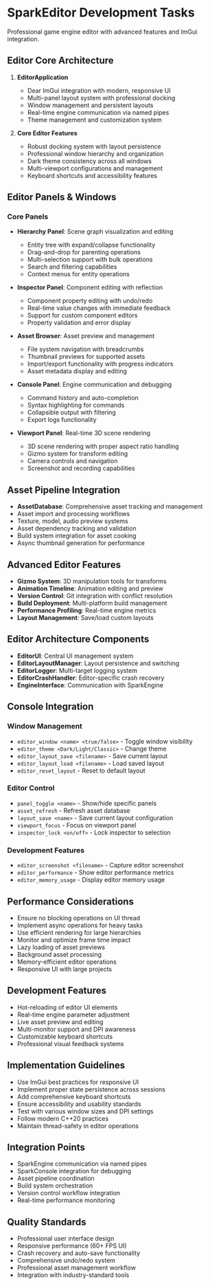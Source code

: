 # SparkEditor Development Tasks
Professional game engine editor with advanced features and ImGui integration.

## Editor Core Architecture
1. **EditorApplication**
   - Dear ImGui integration with modern, responsive UI
   - Multi-panel layout system with professional docking
   - Window management and persistent layouts
   - Real-time engine communication via named pipes
   - Theme management and customization system

2. **Core Editor Features**
   - Robust docking system with layout persistence
   - Professional window hierarchy and organization
   - Dark theme consistency across all windows
   - Multi-viewport configurations and management
   - Keyboard shortcuts and accessibility features

## Editor Panels & Windows
### Core Panels
- **Hierarchy Panel**: Scene graph visualization and editing
  - Entity tree with expand/collapse functionality
  - Drag-and-drop for parenting operations
  - Multi-selection support with bulk operations
  - Search and filtering capabilities
  - Context menus for entity operations

- **Inspector Panel**: Component editing with reflection
  - Component property editing with undo/redo
  - Real-time value changes with immediate feedback
  - Support for custom component editors
  - Property validation and error display

- **Asset Browser**: Asset preview and management
  - File system navigation with breadcrumbs
  - Thumbnail previews for supported assets
  - Import/export functionality with progress indicators
  - Asset metadata display and editing

- **Console Panel**: Engine communication and debugging
  - Command history and auto-completion
  - Syntax highlighting for commands
  - Collapsible output with filtering
  - Export logs functionality

- **Viewport Panel**: Real-time 3D scene rendering
  - 3D scene rendering with proper aspect ratio handling
  - Gizmo system for transform editing
  - Camera controls and navigation
  - Screenshot and recording capabilities

## Asset Pipeline Integration
- **AssetDatabase**: Comprehensive asset tracking and management
- Asset import and processing workflows
- Texture, model, audio preview systems
- Asset dependency tracking and validation
- Build system integration for asset cooking
- Async thumbnail generation for performance

## Advanced Editor Features
- **Gizmo System**: 3D manipulation tools for transforms
- **Animation Timeline**: Animation editing and preview
- **Version Control**: Git integration with conflict resolution
- **Build Deployment**: Multi-platform build management
- **Performance Profiling**: Real-time engine metrics
- **Layout Management**: Save/load custom layouts

## Editor Architecture Components
- **EditorUI**: Central UI management system
- **EditorLayoutManager**: Layout persistence and switching
- **EditorLogger**: Multi-target logging system
- **EditorCrashHandler**: Editor-specific crash recovery
- **EngineInterface**: Communication with SparkEngine

## Console Integration
### Window Management
- `editor_window <name> <true/false>` - Toggle window visibility
- `editor_theme <Dark/Light/Classic>` - Change theme
- `editor_layout_save <filename>` - Save current layout
- `editor_layout_load <filename>` - Load saved layout
- `editor_reset_layout` - Reset to default layout

### Editor Control
- `panel_toggle <name>` - Show/hide specific panels
- `asset_refresh` - Refresh asset database
- `layout_save <name>` - Save current layout configuration
- `viewport_focus` - Focus on viewport panel
- `inspector_lock <on/off>` - Lock inspector to selection

### Development Features
- `editor_screenshot <filename>` - Capture editor screenshot
- `editor_performance` - Show editor performance metrics
- `editor_memory_usage` - Display editor memory usage

## Performance Considerations
- Ensure no blocking operations on UI thread
- Implement async operations for heavy tasks
- Use efficient rendering for large hierarchies
- Monitor and optimize frame time impact
- Lazy loading of asset previews
- Background asset processing
- Memory-efficient editor operations
- Responsive UI with large projects

## Development Features
- Hot-reloading of editor UI elements
- Real-time engine parameter adjustment
- Live asset preview and editing
- Multi-monitor support and DPI awareness
- Customizable keyboard shortcuts
- Professional visual feedback systems

## Implementation Guidelines
- Use ImGui best practices for responsive UI
- Implement proper state persistence across sessions
- Add comprehensive keyboard shortcuts
- Ensure accessibility and usability standards
- Test with various window sizes and DPI settings
- Follow modern C++20 practices
- Maintain thread-safety in editor operations

## Integration Points
- SparkEngine communication via named pipes
- SparkConsole integration for debugging
- Asset pipeline coordination
- Build system orchestration
- Version control workflow integration
- Real-time performance monitoring

## Quality Standards
- Professional user interface design
- Responsive performance (60+ FPS UI)
- Crash recovery and auto-save functionality
- Comprehensive undo/redo system
- Professional asset management workflow
- Integration with industry-standard tools